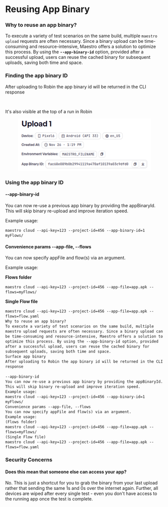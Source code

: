 # Reusing App Binary

### Why to reuse an app binary?

To execute a variety of test scenarios on the same build, multiple `maestro upload` requests are often necessary. Since a binary upload can be time-consuming and resource-intensive, Maestro offers a solution to optimize this process. By using the **`--app-binary-id`** option, provided after a successful upload, users can reuse the cached binary for subsequent uploads, saving both time and space.

### Finding the app binary ID

After uploading to Robin the app binary id will be returned in the CLI response

<figure><img src="../../.gitbook/assets/app_binary.png" alt=""><figcaption></figcaption></figure>

It's also visible at the top of a run in Robin

<figure><img src="../../.gitbook/assets/image (7).png" alt=""><figcaption></figcaption></figure>

### Using the app binary ID

#### --app-binary-id

You can now re-use a previous app binary by providing the appBinaryId. This will skip binary re-upload and improve iteration speed.

Example usage:

```
maestro cloud --api-key=123 --project-id=456 --app-binary-id=1 myFlows/
```

#### Convenience params --app-file, --flows

You can now specify appFile and flow(s) via an argument.

Example usage:

**Flows folder**

```
maestro cloud --api-key=123 --project-id=456 --app-file=app.apk --flows=myFlows/
```

**Single Flow file**

```
maestro cloud --api-key=123 --project-id=456 --app-file=app.apk --flows=flow.yaml
Why to reuse an app binary?
To execute a variety of test scenarios on the same build, multiple maestro upload requests are often necessary. Since a binary upload can be time-consuming and resource-intensive, Maestro offers a solution to optimize this process. By using the --app-binary-id option, provided after a successful upload, users can reuse the cached binary for subsequent uploads, saving both time and space.
Surface app binary
After uploading to Robin the app binary id will be returned in the CLI response

--app-binary-id
You can now re-use a previous app binary by providing the appBinaryId. This will skip binary re-upload and improve iteration speed.
Example usage:
maestro cloud --api-key=123 --project-id=456 --app-binary-id=1 myFlows/
Convenience params --app-file, --flows
You can now specify appFile and flow(s) via an argument.
Example usage:
(Flows folder)
maestro cloud --api-key=123 --project-id=456 --app-file=app.apk --flows=myFlows/
(Single Flow file)
maestro cloud --api-key=123 --project-id=456 --app-file=app.apk --flows=flow.yaml
```

### Security Concerns

#### Does this mean that someone else can access your app?

No. This is just a shortcut for you to grab the binary from your last upload rather that sending the same 1s and 0s over the internet again. Further, all devices are wiped after every single test - even you don't have access to the running app once the test is complete.
